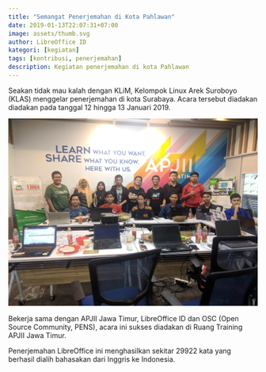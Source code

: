 ```yaml
---
title: "Semangat Penerjemahan di Kota Pahlawan"
date: 2019-01-13T22:07:31+07:00
image: assets/thumb.svg
author: LibreOffice ID
kategori: [kegiatan]
tags: [kontribusi, penerjemahan]
description: Kegiatan penerjemahan di kota Pahlawan
---
```

Seakan tidak mau kalah dengan KLiM, Kelompok Linux Arek Suroboyo (KLAS) menggelar penerjemahan di kota Surabaya. Acara tersebut diadakan diadakan pada tanggal 12 hingga 13 Januari 2019.

![Penerjemahan di Surabaya](assets/gambar1.webp)

Bekerja sama dengan APJII Jawa Timur, LibreOffice ID dan OSC (Open Source Community, PENS), acara ini sukses diadakan di Ruang Training APJII Jawa Timur.

Penerjemahan LibreOffice ini menghasilkan sekitar 29922 kata yang berhasil dialih bahasakan dari Inggris ke Indonesia.
